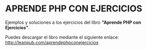 # APRENDE PHP CON EJERCICIOS

Ejemplos y soluciones a los ejercicios del libro **"Aprende PHP con Ejercicios"**.

Puedes descargar el libro mediante el siguiente enlace:
<http://leanpub.com/aprendephpconejercicios>

